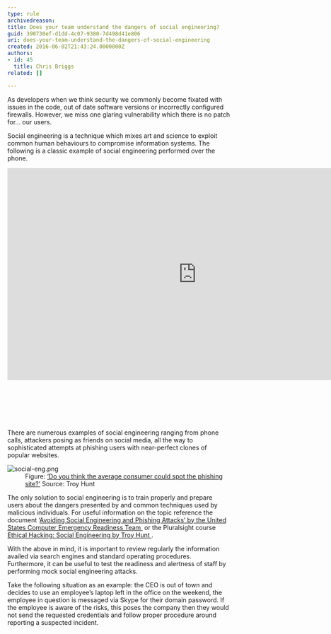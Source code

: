 ```yaml
---
type: rule
archivedreason: 
title: Does your team understand the dangers of social engineering?
guid: 390730ef-d1dd-4c07-9380-7d498d41e806
uri: does-your-team-understand-the-dangers-of-social-engineering
created: 2016-06-02T21:43:24.0000000Z
authors:
- id: 45
  title: Chris Briggs
related: []

---
```



<p>As developers when we think security we commonly become fixated with issues in the code, out of date software versions or incorrectly configured firewalls. However, we miss one glaring vulnerability which there is no patch for... our users.​​</p><p>Social engineering is a technique which mixes art and science to exploit common human behaviours to compromise information systems. The following is a classic example of social engineering performed over the phone.​<br></p><div class="ms-rtestate-read ms-rte-embedcode ms-rte-embedil ms-rtestate-notify s4-wpActive"><iframe width="853" height="480" src="https&#58;//www.youtube.com/embed/DB6ywr9fngU?rel=0" frameborder="0"></iframe>&#160;</div><p><br></p>
<br><excerpt class='endintro'></excerpt><br>
<p>There are numerous examples of social engineering ranging from phone calls, attackers posing as friends on social media, all the way to sophisticated attempts at phishing users with near-perfect clones of popular websites.</p><dl class="image"><dt><img src="/PublishingImages/social-eng.png" alt="social-eng.png" /></dt><dd>Figure&#58; <a href="https&#58;//www.troyhunt.com/its-time-that-you-vulnerable-human/">‘Do you think the average consumer could spot the phishing site?’</a> Source&#58; Troy Hunt</dd></dl><p>The only solution to social engineering is to train properly and prepare users about the dangers presented by and common techniques used by malicious individuals. For useful information on the topic reference the document ‘<a href="https&#58;//www.us-cert.gov/ncas/tips/ST04-014">Avoiding Social Engineering and Phishing Attacks’ by the United States Computer Emergency Readiness Team </a>&#160;or the Pluralsight course <a href="http&#58;//app.pluralsight.com/courses/ethical-hacking-social-engineering">Ethical Hacking&#58; Social Engineering by Troy Hunt </a>.</p><p class="p1">With the above in mind, it is important to review regularly the information availed via search engines and standard operating procedures. Furthermore, it can be useful to test the readiness and alertness of staff by performing mock social engineering attacks.</p><p class="p1">Take the following situation as an example&#58; the CEO is out of town and decides to use an employee’s laptop left in the office on the weekend, the employee in question is messaged via Skype for their domain password. If the employee is aware of the risks, this poses the company then they would not send the requested credentials and follow proper procedure around reporting a suspected incident.</p>


